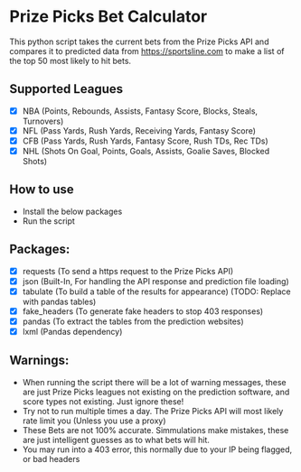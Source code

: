 # Prize Picks Bet Calculator
This python script takes the current bets from the Prize Picks API and compares it to predicted data
from https://sportsline.com to make a list of the top 50 most likely to hit bets.

## Supported Leagues
- [X] NBA (Points, Rebounds, Assists, Fantasy Score, Blocks, Steals, Turnovers)
- [X] NFL (Pass Yards, Rush Yards, Receiving Yards, Fantasy Score)
- [X] CFB (Pass Yards, Rush Yards, Fantasy Score, Rush TDs, Rec TDs)
- [X] NHL (Shots On Goal, Points, Goals, Assists, Goalie Saves, Blocked Shots)

## How to use
 * Install the below packages
 * Run the script

## Packages:
 - [X] requests (To send a https request to the Prize Picks API)
 - [X] json (Built-In, For handling the API response and prediction file loading)
 - [X] tabulate (To build a table of the results for appearance) (TODO: Replace with pandas tables)
 - [X] fake_headers (To generate fake headers to stop 403 responses)
 - [X] pandas (To extract the tables from the prediction websites)
 - [X] lxml (Pandas dependency)

## Warnings:
  * When running the script there will be a lot of warning messages, these are just Prize Picks
   leagues not existing on the prediction software, and score types not existing. Just ignore these!
  * Try not to run multiple times a day. The Prize Picks API will most likely rate limit you (Unless you use a proxy)
  * These Bets are not 100% accurate. Simmulations make mistakes, these are just intelligent guesses
   as to what bets will hit.
  * You may run into a 403 error, this normally due to your IP being flagged, or bad headers
